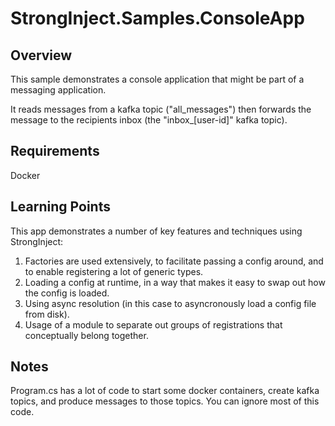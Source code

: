 ﻿# StrongInject.Samples.ConsoleApp

## Overview

This sample demonstrates a console application that might be part of a messaging application.

It reads messages from a kafka topic ("all_messages") then forwards the message to the recipients inbox (the "inbox_[user-id]" kafka topic).

## Requirements

Docker

## Learning Points

This app demonstrates a number of key features and techniques using StrongInject:

1. Factories are used extensively, to facilitate passing a config around, and to enable registering a lot of generic types.
2. Loading a config at runtime, in a way that makes it easy to swap out how the config is loaded.
3. Using async resolution (in this case to asyncronously load a config file from disk).
4. Usage of a module to separate out groups of registrations that conceptually belong together.

## Notes

Program.cs has a lot of code to start some docker containers, create kafka topics, and produce messages to those topics. You can ignore most of this code. 
